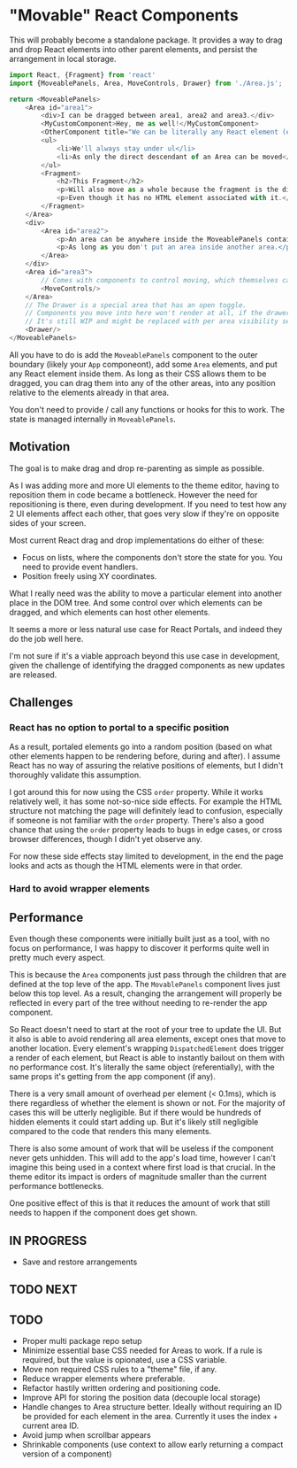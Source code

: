 # "Movable" React Components

This will probably become a standalone package. It provides a way to drag and drop React elements into other parent elements, and persist the arrangement in local storage.

```javascript
import React, {Fragment} from 'react'
import {MoveablePanels, Area, MoveControls, Drawer} from './Area.js';

return <MoveablePanels>
    <Area id="area1">
        <div>I can be dragged between area1, area2 and area3.</div>
        <MyCustomComponent>Hey, me as well!</MyCustomComponent>
        <OtherComponent title="We can be literally any React element (except Area and MoveablePanels)."/>
        <ul>
            <li>We'll always stay under ul</li>
            <li>As only the direct descendant of an Area can be moved</li>
        </ul>
        <Fragment>
            <h2>This Fragment</h2>
            <p>Will also move as a whole because the fragment is the direct descendant of the Area.</p>
            <p>Even though it has no HTML element associated with it.</p>
        </Fragment>
    </Area>
    <div>
        <Area id="area2">
            <p>An area can be anywhere inside the MoveablePanels container.</p>
            <p>As long as you don't put an area inside another area.</p>
        </Area>
    </div>
    <Area id="area3">
        // Comes with components to control moving, which themselves can be moved between areas.
        <MoveControls/>
    </Area>
    // The Drawer is a special area that has an open toggle.
    // Components you move into here won't render at all, if the drawer is closed.
    // It's still WIP and might be replaced with per area visibility settings.
    <Drawer/>
</MoveablePanels>
```

All you have to do is add the `MoveablePanels` component to the outer boundary (likely your `App` componeont),
add some `Area` elements, and put any React element inside them. As long as their CSS allows them to be dragged,
you can drag them into any of the other areas, into any position relative to the elements already in that area.

You don't need to provide / call any functions or hooks for this to work. The state is managed internally in `MoveablePanels`.

## Motivation

The goal is to make drag and drop re-parenting as simple as possible.

As I was adding more and more UI elements to the theme editor,
having to reposition them in code became a bottleneck.
However the need for repositioning is there, even during development.
If you need to test how any 2 UI elements affect each other,
that goes very slow if they're on opposite sides of your screen.

Most current React drag and drop implementations do either of these:

- Focus on lists, where the components don't store the state for you. You need to provide event handlers.
- Position freely using XY coordinates.

What I really need was the ability to move a particular element into another place in the DOM tree. And some control over which elements can be dragged, and which elements can host other elements.

It seems a more or less natural use case for React Portals, and indeed they do the job well here.

I'm not sure if it's a viable approach beyond this use case in development,
given the challenge of identifying the dragged components as new updates are released.

## Challenges

### React has no option to portal to a specific position

As a result, portaled elements go into a random position (based on what other elements happen to be rendering before, during and after).
I assume React has no way of assuring the relative positions of elements, but I didn't thoroughly validate this assumption.

I got around this for now using the CSS `order` property. While it works relatively well, it has some not-so-nice side effects. For example the HTML structure not matching the page will definitely lead to confusion, especially if someone is not familiar with the `order` property.
There's also a good chance that using the `order` property leads to bugs in edge cases, or cross browser differences, though I didn't yet observe any.

For now these side effects stay limited to development, in the end the page looks and acts as though the HTML elements were in that order.

### Hard to avoid wrapper elements

## Performance

Even though these components were initially built just as a tool, with no focus on performance, I was happy to 
discover it performs quite well in pretty much every aspect.

This is because the `Area` components just pass through the children that are defined at the top leve of the app.
The `MovablePanels` component lives just below this top level. As a result, changing the arrangement will properly
be reflected in every part of the tree without needing to re-render the app component.

So React doesn't need to start at the root of your tree to update the UI. But it also is able to avoid rendering
all area elements, except ones that move to another location. Every element's wrapping `DispatchedElement` does
trigger a render of each element, but React is able to instantly bailout on them with no performance cost. It's 
literally the same object (referentially), with the same props it's getting from the app component (if any).

There is a very small amount of overhead per element (< 0.1ms), which is there regardless of whether the element is shown or not.
For the majority of cases this will be utterly negligible.
But if there would be hundreds of hidden elements it could start adding up. But it's likely still negligible
compared to the code that renders this many elements.

There is also some amount of work that will be useless if the component never gets unhidden. This will add to
the app's load time, however I can't imagine this being used in a context where first load is that crucial. In the 
theme editor its impact is orders of magnitude smaller than the current performance bottlenecks.

One positive effect of this is that it reduces the amount of work that still needs to happen if the component
does get shown.


## IN PROGRESS
- Save and restore arrangements

## TODO NEXT

## TODO
- Proper multi package repo setup
- Minimize essential base CSS needed for Areas to work. If a rule is required, but the value is opionated, use a CSS variable.
- Move non required CSS rules to a "theme" file, if any.
- Reduce wrapper elements where preferable.
- Refactor hastily written ordering and positioning code.
- Improve API for storing the position data (decouple local storage)
- Handle changes to Area structure better. Ideally without requiring an ID be provided for each element in the area. Currently it uses the index + current area ID.
- Avoid jump when scrollbar appears
- Shrinkable components (use context to allow early returning a compact version of a component)